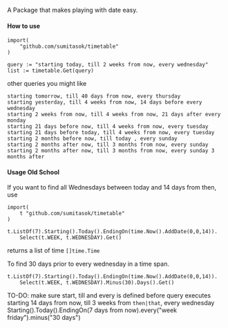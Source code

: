 A Package that makes playing with date easy.

#### How to use
```
import(
	"github.com/sumitasok/timetable"
)
```

```
query := "starting today, till 2 weeks from now, every wednesday"
list := timetable.Get(query)
```

other queries you might like

```
starting tomorrow, till 40 days from now, every thursday
starting yesterday, till 4 weeks from now, 14 days before every wednesday
starting 2 weeks from now, till 4 weeks from now, 21 days after every monday
starting 21 days before now, till 4 weeks from now, every tuesday
starting 21 days before today, till 4 weeks from now, every tuesday
starting 2 months before now, till today , every sunday
starting 2 months after now, till 3 months from now, every sunday
starting 2 months after now, till 3 months from now, every sunday 3 months after
```


#### Usage Old School

If you want to find all Wednesdays between today and 14 days from then, use

```
import(
	t "github.com/sumitasok/timetable"
)
```

```
t.ListOf(7).Starting().Today().EndingOn(time.Now().AddDate(0,0,14)).
	Select(t.WEEK, t.WEDNESDAY).Get()
```
returns a list of time `[]time.Time`

To find 30 days prior to every wednesday in a time span.

```
t.ListOf(7).Starting().Today().EndingOn(time.Now().AddDate(0,0,14)).
	Select(t.WEEK, t.WEDNESDAY).Minus(30).Days().Get()
```

TO-DO: make sure start, till and every is defined before query executes
starting 14 days from now, till 3 weeks from `then|that`, every wednesday
Starting().Today().EndingOn(7 days from now).every("week friday").minus("30 days")
